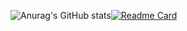 ![Anurag's GitHub stats](https://github-readme-stats.vercel.app/api?username=JSouzadaSilveira&theme=ocean_dark&show_icons=true)[![Readme Card](https://github-readme-stats.vercel.app/api/pin/?username=anuraghazra&repo=github-readme-stats&cache_seconds=86400&theme=ocean_dark)](https://github.com/JSouzadaSilveira/github-readme-stats)
